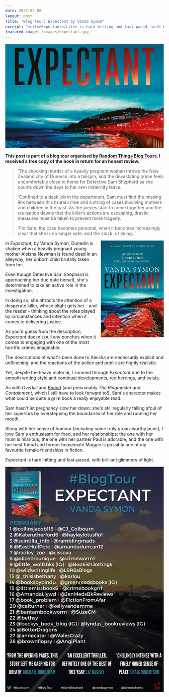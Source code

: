 ```yaml
---
date: 2023-02-08
layout: post
title: "Blog tour: Expectant by Vanda Symon"
excerpt: "<cite>Expectant</cite> is hard-hitting and fast-paced, with brilliant glimmers of light."
featured-image: /images/expectant.jpg
---
```


![Expectant](/images/expectant.jpg)

**This post is part of a blog tour organised by [Random Things Blog Tours](http://randomthingsthroughmyletterbox.blogspot.com/p/services-to-publishers-authors-blog.html). I received a free copy of the book in return for an honest review.**

> 'The shocking murder of a heavily pregnant woman throws the New Zealand city of Dunedin into a tailspin, and the devastating crime feels uncomfortably close to home for Detective Sam Shephard as she counts down the days to her own maternity leave.

> 'Confined to a desk job in the department, Sam must find the missing link between this brutal crime and a string of cases involving mothers and children in the past. As the pieces start to come together and the realisation dawns that the killer’s actions are escalating, drastic measures must be taken to 
prevent more tragedy.

> 'For Sam, the case becomes personal, when it becomes increasingly clear that she is no longer safe, and the clock is ticking...'

<img src="/images/expectant-200.jpg" alt="Expectant" style="float: right; margin-bottom: 10px; margin-left: 10px;">

In <cite>Expectant</cite>, by Vanda Symon, Dunedin is shaken when a heavily pregnant young mother Aleisha Newman is found dead in an alleyway, her unborn child brutally taken from her.

Even though Detective Sam Shephard is approaching her due date herself, she's determined to take an active role in the investigation.

In doing so, she attracts the attention of a desperate killer, whose plight gets her - and the reader - thinking about the roles played by circumstances and intention when it comes to delivering justice.

As you'd guess from the description, <cite>Expectant</cite> doesn't pull any punches when it comes to engaging with one of the most horrific crimes imaginable.

The descriptions of what's been done to Aleisha are necessarily explicit and unflinching, and the reactions of the police and public are highly realistic.

Yet, despite the heavy material, I zoomed through <cite>Expectant</cite> due to the smooth writing style and continual developments, red herrings, and twists.

As with <cite>Overkill</cite> and [<cite>Bound</cite>](/blog-tour-bound/) (and presumably <cite>The Ringmaster</cite> and <cite>Containment</cite>, which I still have to look forward to!), Sam's character makes what could be quite a grim book a really enjoyable read.

Sam hasn't let pregnancy slow her down: she's still regularly falling afoul of her superiors by overstepping the boundaries of her role and running her mouth.

Along with her sense of humour (including some truly groan-worthy puns), I love Sam's enthusiasm for food, and her relationships: the one with her mum is hilarious; the one with her partner Paul is adorable; and the one with her best friend and former housemate Maggie is possibly one of my favourite female friendships in fiction.

<cite>Expectant</cite> is hard-hitting and fast-paced, with brilliant glimmers of light.

![Expectant blog tour banner](/images/expectant-banner.jpg)